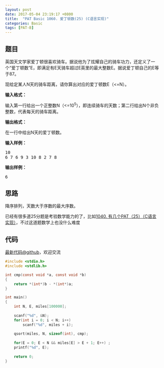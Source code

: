 ```yaml
---
layout: post
date: 2017-05-04 23:19:17 +0800
title:  "PAT Basic 1060. 爱丁顿数(25) (C语言实现)"
categories: Basic
tags: [PAT-B]
---
```


## 题目

<div id="problemContent">
<p>
英国天文学家爱丁顿很喜欢骑车。据说他为了炫耀自己的骑车功力，还定义了一个“爱丁顿数”E，即满足有E天骑车超过E英里的最大整数E。据说爱丁顿自己的E等于87。
</p>
<p>
现给定某人N天的骑车距离，请你算出对应的爱丁顿数E（&lt;=N）。
</p>
<p><b>
输入格式：
</b></p>
<p>
输入第一行给出一个正整数N（&lt;=10<sup>5</sup>），即连续骑车的天数；第二行给出N个非负整数，代表每天的骑车距离。
</p>
<p><b>
输出格式：
</b></p>
<p>
在一行中给出N天的爱丁顿数。</p>
<b>输入样例：</b><pre>
10
6 7 6 9 3 10 8 2 7 8
</pre>
<b>输出样例：</b><pre>
6
</pre>
</div>

## 思路

降序排列，天数大于序数的最大序数。

已经有很多道25分题是考验数学能力的了，比如[1040. 有几个PAT（25）（C语言实现）](http://www.jianshu.com/p/65291de1906b)，不过这道题数学上也没什么难度

## 代码

[最新代码@github](https://github.com/OliverLew/PAT/blob/master/PATBasic/1060.c)，欢迎交流
```c
#include <stdio.h>
#include <stdlib.h>

int cmp(const void *a, const void *b) 
{ 
    return *(int*)b - *(int*)a; 
}

int main()
{
    int N, E, miles[100000];
    
    scanf("%d", &N);
    for(int i = 0; i < N; i++) 
        scanf("%d", miles + i);
    
    qsort(miles, N, sizeof(int), cmp);
    
    for(E = 0; E < N && miles[E] > E + 1; E++) ;
    printf("%d", E);
    
    return 0;
}

```